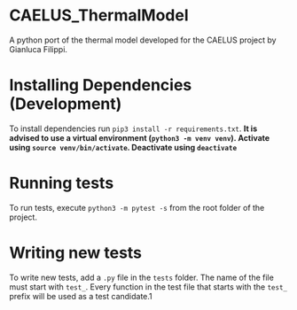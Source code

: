 # CAELUS_ThermalModel
A python port of the thermal model developed for the CAELUS project by Gianluca Filippi. 

# Installing Dependencies (Development)

To install dependencies run `pip3 install -r requirements.txt`.
**It is advised to use a virtual environment (`python3 -m venv venv`). Activate using `source venv/bin/activate`. Deactivate using `deactivate`**

# Running tests
To run tests, execute `python3 -m pytest -s` from the root folder of the project.

# Writing new tests
To write new tests, add a `.py` file in the `tests` folder. The name of the file must start with `test_`.
Every function in the test file that starts with the `test_` prefix will be used as a test candidate.1